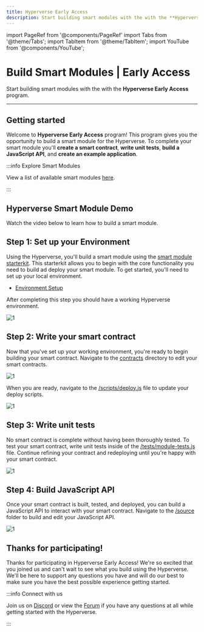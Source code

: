 ```yaml
---
title: Hyperverse Early Access
description: Start building smart modules with the with the **Hyperverse Early Access** program.
---
```


import PageRef from '@components/PageRef'
import Tabs from '@theme/Tabs';
import TabItem from '@theme/TabItem';
import YouTube from '@components/YouTube';

# Build Smart Modules | Early Access

Start building smart modules with the with the **Hyperverse Early Access** program.

---

## Getting started

Welcome to **Hyperverse Early Access** program! This program gives you the opportunity to build a smart module for the Hyperverse. To complete your smart module you'll **create a smart contract**, **write unit tests**, **build a JavaScript API**, and **create an example application**.

:::info Explore Smart Modules

View a list of available smart modules [here](/basics/modules).

:::

## Hyperverse Smart Module Demo

Watch the video below to learn how to build a smart module.

<YouTube videoId="E9WrvKwUnpg"/>

## Step 1: Set up your Environment

Using the Hyperverse, you'll build a smart module using the [smart module starterkit](https://github.com/decentology/hyperverse-mono/tree/main/packages/hyperverse-ethereum-starterkit). This starterkit allows you to begin with the core functionality you need to build ad deploy your smart module. To get started, you'll need to set up your local environment.

- [Environment Setup](smart-modules/environment-setup)

After completing this step you should have a working Hyperverse environment.

![1](/img/content/docs/create-smart-module/1.png)

## Step 2: Write your smart contract

Now that you've set up your working environment, you're ready to begin building your smart contract. Navigate to the [contracts](https://github.com/decentology/hyperverse-mono/tree/main/packages/hyperverse-ethereum-starterkit/contracts) directory to edit your smart contracts.

![1](/img/content/docs/create-smart-module/2.png)

When you are ready, navigate to the [/scripts/deploy.js](https://github.com/decentology/hyperverse-mono/blob/main/packages/hyperverse-ethereum-starterkit/scripts/deploy.js) file to update your deploy scripts.

![1](/img/content/docs/create-smart-module/3.png)

## Step 3: Write unit tests

No smart contract is complete without having been thoroughly tested. To test your smart contract, write unit tests inside of the [/tests/module-tests.js](https://github.com/decentology/hyperverse-mono/blob/main/packages/hyperverse-ethereum-starterkit/test/module-tests.js) file. Continue refining your contract and redeploying until you're happy with your smart contract.

![1](/img/content/docs/create-smart-module/4.png)

## Step 4: Build JavaScript API

Once your smart contract is built, tested, and deployed, you can build a JavaScript API to interact with your smart contract. Navigate to the [/source](https://github.com/decentology/hyperverse-mono/tree/main/packages/hyperverse-ethereum-starterkit/source) folder to build and edit your JavaScript API.

![1](/img/content/docs/create-smart-module/5.png)

## Thanks for participating!

Thanks for participating in Hyperverse Early Access! We're so excited that you joined us and can't wait to see what you build using the Hyperverse. We'll be here to support any questions you have and will do our best to make sure you have the best possible experience getting started.

:::info Connect with us

Join us on [Discord](https://discord.com/invite/uqecGxg) or view the [Forum](https://forum.decentology.com/) if you have any questions at all while getting started with the Hyperverse.

:::
